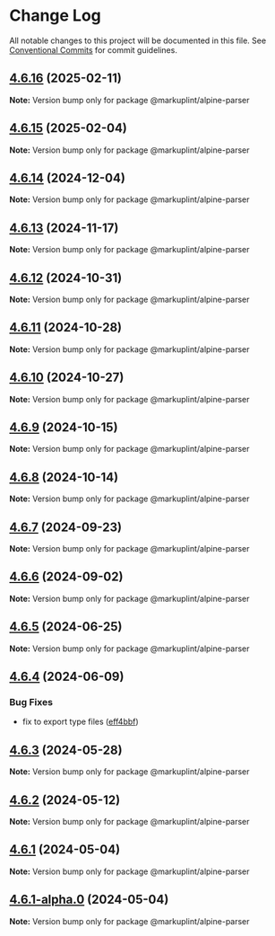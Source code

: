 # Change Log

All notable changes to this project will be documented in this file.
See [Conventional Commits](https://conventionalcommits.org) for commit guidelines.

## [4.6.16](https://github.com/markuplint/markuplint/compare/@markuplint/alpine-parser@4.6.15...@markuplint/alpine-parser@4.6.16) (2025-02-11)

**Note:** Version bump only for package @markuplint/alpine-parser

## [4.6.15](https://github.com/markuplint/markuplint/compare/@markuplint/alpine-parser@4.6.14...@markuplint/alpine-parser@4.6.15) (2025-02-04)

**Note:** Version bump only for package @markuplint/alpine-parser

## [4.6.14](https://github.com/markuplint/markuplint/compare/@markuplint/alpine-parser@4.6.13...@markuplint/alpine-parser@4.6.14) (2024-12-04)

**Note:** Version bump only for package @markuplint/alpine-parser

## [4.6.13](https://github.com/markuplint/markuplint/compare/@markuplint/alpine-parser@4.6.12...@markuplint/alpine-parser@4.6.13) (2024-11-17)

**Note:** Version bump only for package @markuplint/alpine-parser

## [4.6.12](https://github.com/markuplint/markuplint/compare/@markuplint/alpine-parser@4.6.11...@markuplint/alpine-parser@4.6.12) (2024-10-31)

**Note:** Version bump only for package @markuplint/alpine-parser

## [4.6.11](https://github.com/markuplint/markuplint/compare/@markuplint/alpine-parser@4.6.10...@markuplint/alpine-parser@4.6.11) (2024-10-28)

**Note:** Version bump only for package @markuplint/alpine-parser

## [4.6.10](https://github.com/markuplint/markuplint/compare/@markuplint/alpine-parser@4.6.9...@markuplint/alpine-parser@4.6.10) (2024-10-27)

**Note:** Version bump only for package @markuplint/alpine-parser

## [4.6.9](https://github.com/markuplint/markuplint/compare/@markuplint/alpine-parser@4.6.8...@markuplint/alpine-parser@4.6.9) (2024-10-15)

**Note:** Version bump only for package @markuplint/alpine-parser

## [4.6.8](https://github.com/markuplint/markuplint/compare/@markuplint/alpine-parser@4.6.7...@markuplint/alpine-parser@4.6.8) (2024-10-14)

**Note:** Version bump only for package @markuplint/alpine-parser

## [4.6.7](https://github.com/markuplint/markuplint/compare/@markuplint/alpine-parser@4.6.6...@markuplint/alpine-parser@4.6.7) (2024-09-23)

**Note:** Version bump only for package @markuplint/alpine-parser

## [4.6.6](https://github.com/markuplint/markuplint/compare/@markuplint/alpine-parser@4.6.5...@markuplint/alpine-parser@4.6.6) (2024-09-02)

**Note:** Version bump only for package @markuplint/alpine-parser

## [4.6.5](https://github.com/markuplint/markuplint/compare/@markuplint/alpine-parser@4.6.4...@markuplint/alpine-parser@4.6.5) (2024-06-25)

**Note:** Version bump only for package @markuplint/alpine-parser

## [4.6.4](https://github.com/markuplint/markuplint/compare/@markuplint/alpine-parser@4.6.3...@markuplint/alpine-parser@4.6.4) (2024-06-09)

### Bug Fixes

- fix to export type files ([eff4bbf](https://github.com/markuplint/markuplint/commit/eff4bbfd127574809dc5e15d7cafe87699758ee0))

## [4.6.3](https://github.com/markuplint/markuplint/compare/@markuplint/alpine-parser@4.6.2...@markuplint/alpine-parser@4.6.3) (2024-05-28)

**Note:** Version bump only for package @markuplint/alpine-parser

## [4.6.2](https://github.com/markuplint/markuplint/compare/@markuplint/alpine-parser@4.6.1...@markuplint/alpine-parser@4.6.2) (2024-05-12)

**Note:** Version bump only for package @markuplint/alpine-parser

## [4.6.1](https://github.com/markuplint/markuplint/compare/@markuplint/alpine-parser@4.6.1-alpha.0...@markuplint/alpine-parser@4.6.1) (2024-05-04)

**Note:** Version bump only for package @markuplint/alpine-parser

## [4.6.1-alpha.0](https://github.com/markuplint/markuplint/compare/@markuplint/alpine-parser@4.6.0...@markuplint/alpine-parser@4.6.1-alpha.0) (2024-05-04)

**Note:** Version bump only for package @markuplint/alpine-parser
